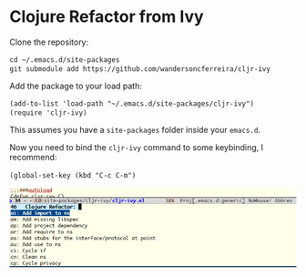# Clojure Refactor from Ivy

Clone the repository:
```
cd ~/.emacs.d/site-packages
git submodule add https://github.com/wandersoncferreira/cljr-ivy
```

Add the package to your load path:

```elisp
(add-to-list 'load-path "~/.emacs.d/site-packages/cljr-ivy")
(require 'cljr-ivy)
```

This assumes you have a `site-packages` folder inside your `emacs.d`.

Now you need to bind the `cljr-ivy` command to some keybinding, I recommend:

`(global-set-key (kbd "C-c C-m")`


![Example of completions](images/cljr-ivy.png)
